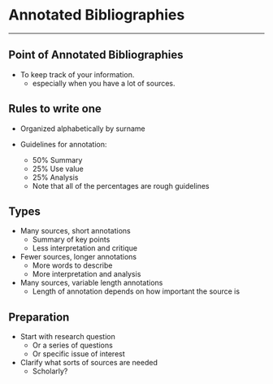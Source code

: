 # Annotated Bibliographies #

---

## Point of Annotated Bibliographies ##

- To keep track of your information.
  - especially when you have a lot of sources.

## Rules to write one ##

- Organized alphabetically by surname

- Guidelines for annotation:
  - 50% Summary
  - 25% Use value
  - 25% Analysis
  - Note that all of the percentages are rough guidelines

## Types ##

- Many sources, short annotations
  - Summary of key points
  - Less interpretation and critique
- Fewer sources, longer annotations
  - More words to describe
  - More interpretation and analysis
- Many sources, variable length annotations
  - Length of annotation depends on how important the source is
  
## Preparation ##

- Start with research question
  - Or a series of questions
  - Or specific issue of interest
- Clarify what sorts of sources are needed
  - Scholarly?
